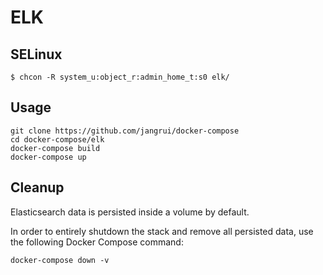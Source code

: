 # ELK

## SELinux

```
$ chcon -R system_u:object_r:admin_home_t:s0 elk/
```

## Usage

```console
git clone https://github.com/jangrui/docker-compose
cd docker-compose/elk
docker-compose build
docker-compose up
```

## Cleanup

Elasticsearch data is persisted inside a volume by default.

In order to entirely shutdown the stack and remove all persisted data, use the following Docker Compose command:

```
docker-compose down -v
```
